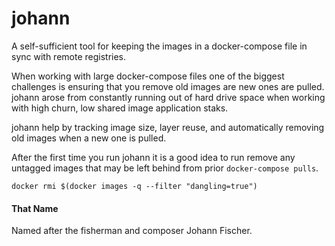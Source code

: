 # johann

A self-sufficient tool for keeping the images in a docker-compose file in sync
with remote registries.

When working with large docker-compose files one of the biggest challenges is
ensuring that you remove old images are new ones are pulled. johann arose from
constantly running out of hard drive space when working with high churn, low
shared image application staks.

johann help by tracking image size, layer reuse, and automatically removing old
images when a new one is pulled.

After the first time you run johann it is a good idea to run remove any untagged
images that may be left behind from prior `docker-compose pulls`.

```
docker rmi $(docker images -q --filter "dangling=true")
```


#### That Name

Named after the fisherman and composer Johann Fischer.
